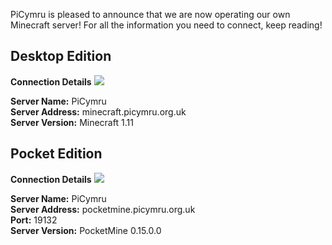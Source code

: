 PiCymru is pleased to announce that we are now operating our own Minecraft server! For all the information you need to connect, keep reading!

## Desktop Edition
**Connection Details**
![](/images/minecraft-connectiondetails.png)  

**Server Name:** PiCymru  
**Server Address:** minecraft.picymru.org.uk  
**Server Version:** Minecraft 1.11

## Pocket Edition
**Connection Details**
![](/images/pocketmine-connectiondetails.png)  

**Server Name:** PiCymru  
**Server Address:** pocketmine.picymru.org.uk  
**Port:** 19132  
**Server Version:** PocketMine 0.15.0.0